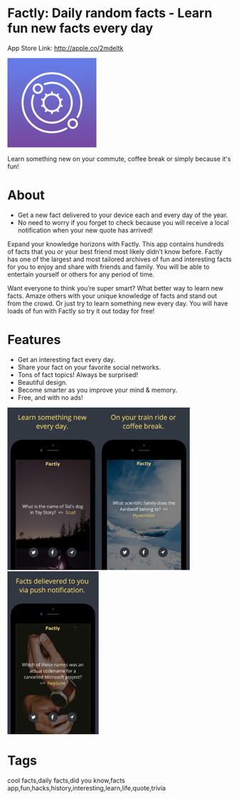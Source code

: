 # Factly: Daily random facts - Learn fun new facts every day

App Store Link: http://apple.co/2mdeltk

<img alt="App Logo" width="200px" src="readme_assets/logo.jpg">


Learn something new on your commute, coffee break or simply because it's fun!


# About

- Get a new fact delivered to your device each and every day of the year. 
- No need to worry if you forget to check because you will receive a local notification when your new quote has arrived!

Expand your knowledge horizons with Factly. This app contains hundreds of facts that you or your best friend most likely didn’t know before. Factly has one of the largest and most tailored archives of fun and interesting facts for you to enjoy and share with friends and family. You will be able to entertain yourself or others for any period of time. 

Want everyone to think you’re super smart? What better way to learn new facts. Amaze others with your unique knowledge of facts and stand out from the crowd. Or just try to learn something new every day. You will have loads of fun with Factly so try it out today for free!


# Features

- Get an interesting fact every day.
- Share your fact on your favorite social networks.
- Tons of fact topics! Always be surprised!
- Beautiful design.
- Become smarter as you improve your mind & memory.
- Free, and with no ads!


<img alt="Screenshot" width="205px" src="readme_assets/1.png"><img alt="Screenshot2" width="205px" src="readme_assets/2.png"><img alt="Screenshot3" width="205px" src="readme_assets/3.png">


# Tags
cool facts,daily facts,did you know,facts app,fun,hacks,history,interesting,learn,life,quote,trivia